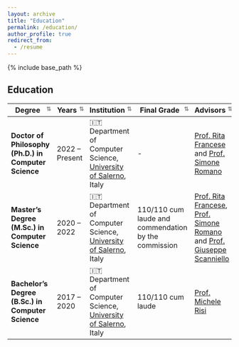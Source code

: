 ```yaml
---
layout: archive
title: "Education"
permalink: /education/
author_profile: true
redirect_from:
  - /resume
---
```


{% include base_path %}


## Education

| Degree                                  | Years         | Institution                                                                                     | Final Grade | Advisors |
|-----------------------------------------|---------------|--------------------------------------------------------------------------------------------------|-------| -------|
| **Doctor of Philosophy (Ph.D.) in Computer Science** | 2022 – Present | 🇮🇹 Department of Computer Science, [University of Salerno](https://web.unisa.it/en/university), Italy | - | [Prof. Rita Francese](https://docenti.unisa.it/004763/home) and [Prof. Simone Romano](https://sites.google.com/view/simoneromano/home?authuser=0) |
| **Master’s Degree (M.Sc.) in Computer Science**     | 2020 – 2022   | 🇮🇹 Department of Computer Science, [University of Salerno](https://web.unisa.it/en/university), Italy | 110/110 cum laude and commendation by the commission | [Prof. Rita Francese](https://docenti.unisa.it/004763/home), [Prof. Simone Romano](https://sites.google.com/view/simoneromano/home?authuser=0) and [Prof. Giuseppe Scanniello](https://sites.google.com/view/prof-giuseppe-scanniello/home) |
| **Bachelor’s Degree (B.Sc.) in Computer Science**   | 2017 – 2020   | 🇮🇹 Department of Computer Science, [University of Salerno](https://web.unisa.it/en/university), Italy | 110/110 cum laude | [Prof. Michele Risi](https://docenti.unisa.it/005637/home) |






<style>
  th {
    cursor: pointer;
    position: relative;
    padding-right: 20px; /* space for arrow */
  }

  th::after {
    content: '⇅'; /* initial state */
    position: absolute;
    right: 5px;
    font-size: 0.8em;
    color: #888;
  }

  th.sorted.asc::after {
    content: '↑';
  }

  th.sorted.desc::after {
    content: '↓';
  }
</style>

<script src="https://unpkg.com/tablesort@5.3.0/dist/tablesort.min.js"></script>

<script>
  document.addEventListener('DOMContentLoaded', function () {
    document.querySelectorAll("table").forEach(function(table) {
      const sort = new Tablesort(table);

      table.querySelectorAll("th").forEach(th => {
        th.addEventListener("click", () => {
          table.querySelectorAll("th").forEach(header => header.classList.remove("sorted", "asc", "desc"));
          th.classList.add("sorted");
          if (th.getAttribute("aria-sort") === "ascending") {
            th.classList.add("asc");
          } else if (th.getAttribute("aria-sort") === "descending") {
            th.classList.add("desc");
          }
        });
      });
    });
  });
</script>
